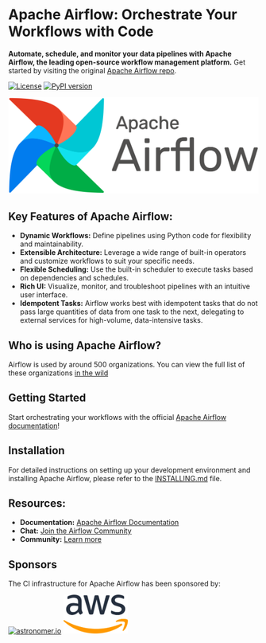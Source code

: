 # Apache Airflow: Orchestrate Your Workflows with Code

**Automate, schedule, and monitor your data pipelines with Apache Airflow, the leading open-source workflow management platform.**  Get started by visiting the original [Apache Airflow repo](https://github.com/apache/airflow).

[![License](https://img.shields.io/:license-Apache%202-blue.svg)](https://www.apache.org/licenses/LICENSE-2.0.txt)
[![PyPI version](https://badge.fury.io/py/apache-airflow.svg)](https://badge.fury.io/py/apache-airflow)

<picture width="500">
  <img
    src="https://github.com/apache/airflow/blob/19ebcac2395ef9a6b6ded3a2faa29dc960c1e635/docs/apache-airflow/img/logos/wordmark_1.png?raw=true"
    alt="Apache Airflow logo"
  />
</picture>

## Key Features of Apache Airflow:

*   **Dynamic Workflows:** Define pipelines using Python code for flexibility and maintainability.
*   **Extensible Architecture:** Leverage a wide range of built-in operators and customize workflows to suit your specific needs.
*   **Flexible Scheduling:**  Use the built-in scheduler to execute tasks based on dependencies and schedules.
*   **Rich UI:** Visualize, monitor, and troubleshoot pipelines with an intuitive user interface.
*   **Idempotent Tasks:** Airflow works best with idempotent tasks that do not pass large quantities of data from one task to the next, delegating to external services for high-volume, data-intensive tasks.

## Who is using Apache Airflow?

Airflow is used by around 500 organizations. You can view the full list of these organizations [in the wild](https://github.com/apache/airflow/blob/main/INTHEWILD.md)

## Getting Started

Start orchestrating your workflows with the official [Apache Airflow documentation](https://airflow.apache.org/docs/apache-airflow/stable/)!

## Installation

For detailed instructions on setting up your development environment and installing Apache Airflow, please refer to the [INSTALLING.md](INSTALLING.md) file.

## Resources:

*   **Documentation:** [Apache Airflow Documentation](https://airflow.apache.org/docs/apache-airflow/stable/)
*   **Chat:** [Join the Airflow Community](https://s.apache.org/airflow-slack)
*   **Community:** [Learn more](https://airflow.apache.org/community/)

## Sponsors

The CI infrastructure for Apache Airflow has been sponsored by:

<a href="https://astronomer.io"><img src="https://assets2.astronomer.io/logos/logoForLIGHTbackground.png" alt="astronomer.io" width="250px"></a>
<a href="https://aws.amazon.com/opensource/"><img src="https://github.com/apache/airflow/blob/main/providers/amazon/docs/integration-logos/AWS-Cloud-alt_light-bg@4x.png?raw=true" alt="AWS OpenSource" width="130px"></a>